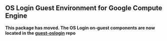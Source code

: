 ## OS Login Guest Environment for Google Compute Engine

**This package has moved. The OS Login on-guest components are now located in
the [guest-oslogin](https://github.com/GoogleCloudPlatform/guest-oslogin) repo**
